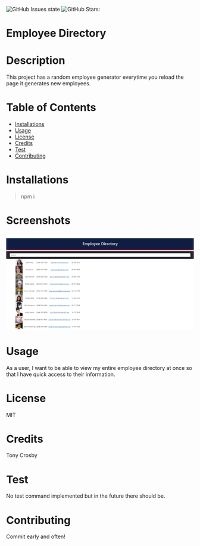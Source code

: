 ![GitHub Issues state](https://img.shields.io/github/issues/tonycrosby-tech/18_employee_directory)
![GitHub Stars:](https://img.shields.io/github/stars/tonycrosby-tech/18_employee_directory)
# Employee Directory
# Description
This project has a random employee generator everytime you reload the page it generates new employees.
# Table of Contents
* [Installations](#Installations)
* [Usage](#Usage)
* [License](#License)
* [Credits](#Credits)
* [Test](#Test)
* [Contributing](#Contributing)
# Installations
> npm i
# Screenshots 
![HW](./public/images/employeedirectory.JPG)

# Usage
As a user, I want to be able to view my entire employee directory at once so that I have quick access to their information.
# License
MIT
# Credits
Tony Crosby
# Test
No test command implemented but in the future there should be.
# Contributing
Commit early and often!